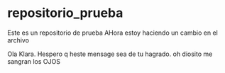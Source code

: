 # repositorio_prueba
Este es un repositorio de prueba
AHora estoy haciendo un cambio en el archivo




Ola Klara. Hespero q heste mensage sea de tu hagrado.
oh diosito me sangran los OJOS
